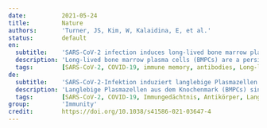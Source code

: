 ```yaml
---
date:          2021-05-24
title:         Nature
authors:       'Turner, JS, Kim, W, Kalaidina, E, et al.'
status:        default
en:
  subtitle:    'SARS-CoV-2 infection induces long-lived bone marrow plasma cells in humans'
  description: 'Long-lived bone marrow plasma cells (BMPCs) are a persistent and essential source of protective antibodies. Individuals who have recovered from COVID-19 have a substantially lower risk of reinfection with SARS-CoV-2. Nonetheless, it has been reported that levels of anti-SARS-CoV-2 serum antibodies decrease rapidly in the first few months after infection, raising concerns that long-lived BMPCs may not be generated and humoral immunity against SARS-CoV-2 may be short-lived. Here we show that in convalescent individuals who had experienced mild SARS-CoV-2 infections (n = 77), levels of serum anti-SARS-CoV-2 spike protein (S) antibodies declined rapidly in the first 4 months after infection and then more gradually over the following 7 months, remaining detectable at least 11 months after infection. Anti-S antibody titres correlated with the frequency of S-specific plasma cells in bone marrow aspirates from 18 individuals who had recovered from COVID-19 at 7 to 8 months after infection. S-specific BMPCs were not detected in aspirates from 11 healthy individuals with no history of SARS-CoV-2 infection. We show that S-binding BMPCs are quiescent, which suggests that they are part of a stable compartment. Consistently, circulating resting memory B cells directed against SARS-CoV-2 S were detected in the convalescent individuals. Overall, our results indicate that mild infection with SARS-CoV-2 induces robust antigen-specific, long-lived humoral immune memory in humans.'
  tags:        [SARS-CoV-2, COVID-19, immune memory, antibodies, Long-lived bone marrow plasma cells, BMPCs]
de:
  subtitle:    'SARS-CoV-2-Infektion induziert langlebige Plasmazellen im Knochenmark des Menschen'
  description: 'Langlebige Plasmazellen aus dem Knochenmark (BMPCs) sind eine dauerhafte und wichtige Quelle für schützende Antikörper. Personen, die sich von COVID-19 erholt haben, haben ein wesentlich geringeres Risiko einer Reinfektion mit SARS-CoV-2. Dennoch wurde berichtet, dass die Spiegel von Anti-SARS-CoV-2-Serumantikörpern in den ersten Monaten nach der Infektion rasch abnehmen, was die Sorge aufkommen lässt, dass möglicherweise keine langlebigen BMPCs gebildet werden und die humorale Immunität gegen SARS-CoV-2 nur von kurzer Dauer ist. Hier zeigen wir, dass bei rekonvaleszenten Personen, die eine milde SARS-CoV-2-Infektion durchgemacht hatten (n = 77), die Konzentrationen von Anti-SARS-CoV-2-Spike-Protein (S)-Antikörpern im Serum in den ersten vier Monaten nach der Infektion rasch abnahmen und dann in den folgenden sieben Monaten allmählich abnahmen und mindestens elf Monate nach der Infektion noch nachweisbar waren. Die Anti-S-Antikörpertiter korrelierten mit der Häufigkeit von S-spezifischen Plasmazellen in Knochenmarkaspiraten von 18 Personen, die sich 7 bis 8 Monate nach der Infektion von COVID-19 erholt hatten. S-spezifische BMPCs wurden in Aspiraten von 11 gesunden Personen ohne SARS-CoV-2-Infektion in der Vorgeschichte nicht nachgewiesen. Wir konnten zeigen, dass S-bindende BMPCs ruhend sind, was darauf schließen lässt, dass sie Teil eines stabilen Kompartiments sind. Folgerichtig wurden bei den rekonvaleszenten Personen zirkulierende, ruhende Gedächtnis-B-Zellen nachgewiesen, die gegen SARS-CoV-2 S gerichtet sind. Insgesamt deuten unsere Ergebnisse darauf hin, dass eine milde Infektion mit SARS-CoV-2 ein robustes antigenspezifisches, langlebiges humorales Immungedächtnis beim Menschen hervorruft.' 
  tags:        [SARS-CoV-2, COVID-19, Immungedächtnis, Antikörper, Langlebige Plasmazellen aus dem Knochenmark, BMPCs]
group:         'Immunity'
credit:        https://doi.org/10.1038/s41586-021-03647-4
---
```

